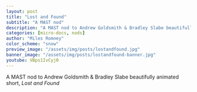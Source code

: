 ```yaml
---
layout: post
title: "Lost and Found"
subtitle: "A MAST nod"
description: "A MAST nod to Andrew Goldsmith & Bradley Slabe beautifully animated short, Lost and Found"
categories: [micro-docs, nods]
author: "Miles Romney"
color_scheme: "snow"
preview_image: "/assets/img/posts/lostandfound.jpg"
banner_image: "/assets/img/posts/lostandfound-banner.jpg"
youtube: VBps1IvCyj0
---
```


A MAST nod to Andrew Goldsmith & Bradley Slabe beautifully animated short, _Lost and Found_
